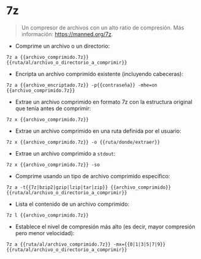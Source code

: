 # 7z

> Un compresor de archivos con un alto ratio de compresión.
> Más información: <https://manned.org/7z>.

- Comprime un archivo o un directorio:

`7z a {{archivo_comprimido.7z}} {{ruta/al/archivo_o_directorio_a_comprimir}}`

- Encripta un archivo comprimido existente (incluyendo cabeceras):

`7z a {{archivo_encriptado.7z}} -p{{contraseña}} -mhe=on {{archivo_comprimido.7z}}`

- Extrae un archivo comprimido en formato 7z con la estructura original que tenía antes de comprimir:

`7z x {{archivo_comprimido.7z}}`

- Extrae un archivo comprimido en una ruta definida por el usuario:

`7z x {{archivo_comprimido.7z}} -o {{ruta/donde/extraer}}`

- Extrae un archivo comprimido a `stdout`:

`7z x {{archivo_comprimido.7z}} -so`

- Comprime usando un tipo de archivo comprimido específico:

`7z a -t{{7z|bzip2|gzip|lzip|tar|zip}} {{archivo_comprimido}} {{ruta/al/archivo_o_directorio_a_comprimir}}`

- Lista el contenido de un archivo comprimido:

`7z l {{archivo_comprimido.7z}}`

- Establece el nivel de compresión más alto (es decir, mayor compresión pero menor velocidad):

`7z a {{ruta/al/archivo_comprimido.7z}} -mx={{0|1|3|5|7|9}} {{ruta/al/archivo_o_directorio_a_comprimir}}`
